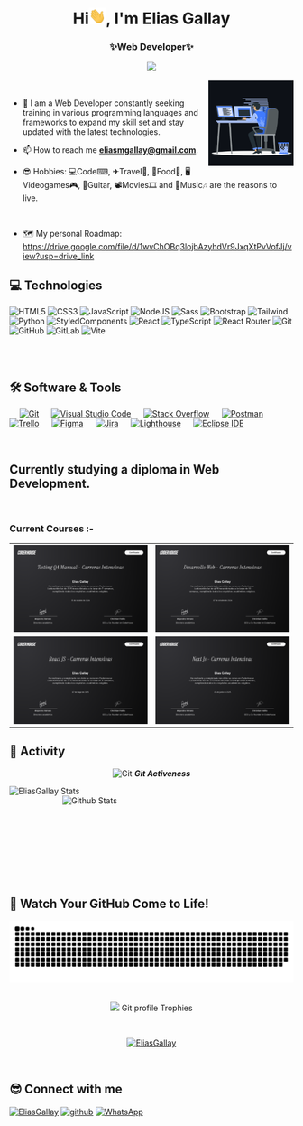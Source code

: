 
<h1 align="center">Hi<img src="https://github.com/EliasGallay/EliasGallay/blob/main/wave.gif" width="30px">, I'm Elias Gallay</h1>
<h3 align="center">✨Web Developer✨</h3>
<p align="center">
<a href="https://github.com/EliasGallay"><img src="https://readme-typing-svg.herokuapp.com?color=%2336BCF7&center=true&vCenter=true&lines=Hi,+Welcome+to+my+github+page;I'm+Elias+Gallay;I'm+a+Web+Developer"></a>
</p>

<p><img align="right" src="https://raw.githubusercontent.com/EliasGallay/EliasGallay/refs/heads/main/animation_500_kxa883sd.gif" alt="EliasGallay" width="30%"/></p>

<br>

- 🌱 I am a Web Developer constantly seeking training in various programming languages and frameworks to expand my skill set and stay updated with the latest technologies.

- 📫 How to reach me **eliasmgallay@gmail.com**.

- 😎 Hobbies: 💻Code⌨, ✈Travel🧳, 🍝Food🥘, 🖥Videogames🎮, 🎸Guitar, 📽Movies🎞 and 🎵Music🎶 are the reasons to live.

<br>

- 🗺️ My personal Roadmap: https://drive.google.com/file/d/1wvChOBq3lojbAzyhdVr9JxqXtPvVofJj/view?usp=drive_link

## 💻 Technologies 

<div>
<img alt="HTML5" src="https://img.shields.io/badge/html5-%23E34F26.svg?style=for-the-badge&logo=html5&logoColor=white"/>
<img alt="CSS3" src="https://img.shields.io/badge/css3-%231572B6.svg?style=for-the-badge&logo=css3&logoColor=white"/>
<img alt="JavaScript" src="https://img.shields.io/badge/javascript-%23323330.svg?style=for-the-badge&logo=javascript&logoColor=%23F7DF1E"/>
<img alt="NodeJS" src="https://img.shields.io/badge/Node.js-43853D?style=for-the-badge&logo=nodedotjs&logoColor=white"/>
<img alt="Sass" src="https://img.shields.io/badge/Sass-CC6699?style=for-the-badge&logo=sass&logoColor=white"/>
<img alt="Bootstrap" src="https://img.shields.io/badge/Bootstrap-563D7C?style=for-the-badge&logo=bootstrap&logoColor=white"/>
<img alt="Tailwind" src="https://img.shields.io/badge/Tailwind_CSS-38B2AC?style=for-the-badge&logo=tailwind-css&logoColor=white"/>
<img alt="Python" src="https://img.shields.io/badge/Python-14354C?style=for-the-badge&logo=python&logoColor=white"/>
<img alt="StyledComponents" src="https://img.shields.io/badge/styled--components-DB7093?style=for-the-badge&logo=styled-components&logoColor=white"/>
<img alt="React" src="https://img.shields.io/badge/React-20232A?style=for-the-badge&logo=react&logoColor=61DAFB"/>
<img alt="TypeScript" src="https://img.shields.io/badge/TypeScript-3178C6?style=for-the-badge&logo=typescript&logoColor=white"/>
<img alt="React Router" src="https://img.shields.io/badge/React_Router-CA4245?style=for-the-badge&logo=react-router&logoColor=white"/>
<img alt="Git" src="https://img.shields.io/badge/Git-F05032?style=for-the-badge&logo=git&logoColor=white"/>
<img alt="GitHub" src="https://img.shields.io/badge/GitHub-181717?style=for-the-badge&logo=github&logoColor=white"/>
<img alt="GitLab" src="https://img.shields.io/badge/GitLab-FC6D26?style=for-the-badge&logo=gitlab&logoColor=white"/>
<img alt="Vite" src="https://img.shields.io/badge/Vite-646CFF?style=for-the-badge&logo=vite&logoColor=white"/>


  
 <br><br>
</div>

 ## 🛠️ Software & Tools
 
<p>
  &emsp;
  <a href="#"><img alt="Git" src="https://img.shields.io/badge/Git-F05032?style=for-the-badge&logo=git&logoColor=white"></a>
  &emsp;
  <a href="#"><img alt="Visual Studio Code" src="https://img.shields.io/badge/Visual_Studio_Code-0078D4?style=for-the-badge&logo=visual-studio-code&logoColor=white"></a>
  &emsp;
  <a href="#"><img alt="Stack Overflow" src="https://img.shields.io/badge/Stack_Overflow-FE7A16?style=for-the-badge&logo=stack-overflow&logoColor=white"></a>
  &emsp;
  <a href="#"><img alt="Postman" src="https://img.shields.io/badge/Postman-FF6C37?style=for-the-badge&logo=postman&logoColor=white"></a>
  &emsp;
  <a href="#"><img alt="Trello" src="https://img.shields.io/badge/Trello-0052CC?style=for-the-badge&logo=trello&logoColor=white"></a>
  &emsp;
  <a href="#"><img alt="Figma" src="https://img.shields.io/badge/Figma-F24E1E?style=for-the-badge&logo=figma&logoColor=white"></a>
  &emsp;
  <a href="#"><img alt="Jira" src="https://img.shields.io/badge/Jira-0052CC?style=for-the-badge&logo=jira&logoColor=white"></a>
  &emsp;
  <a href="#"><img alt="Lighthouse" src="https://img.shields.io/badge/Lighthouse-0052CC?style=for-the-badge&logo=lighthouse&logoColor=white"></a>
  &emsp;
  <a href="#"><img alt="Eclipse IDE" src="https://img.shields.io/badge/Eclipse_IDE-2C2255?style=for-the-badge&logo=eclipse-ide&logoColor=white"></a>
  &emsp;
</p>

<br>

<h2>Currently studying a diploma in Web Development.</h2>

<br>
<h3>Current Courses :-</h3>    
<table>
  <tr>
    <td align="center">
      <img src="https://github.com/EliasGallay/EliasGallay/blob/main/testing.png" alt="EliasGallay" width="300"/>
    </td>
    <td align="center">
      <img src="https://github.com/EliasGallay/EliasGallay/blob/main/Desarrollo-Web.png" alt="EliasGallay" width="300"/>
    </td>
  </tr>
  <tr>
    <td align="center">
      <img src="https://github.com/EliasGallay/EliasGallay/blob/main/684c9ff0364c08fc90faac7b.png" alt="EliasGallayReact" width="300"/>
    </td>
    <td align="center">
      <img src="https://github.com/EliasGallay/EliasGallay/blob/main/6870217f395778cf5f777e51.png" alt="EliasGallayNextJs" width="300"/>
    </td>
  </tr>
</table>


## 🚥 Activity

<p align="center">
 <img src="https://media.giphy.com/media/W5eoZHPpUx9sapR0eu/giphy.gif" width="30" alt="Git"/>&nbsp;<i><b>Git Activeness</b></i>
</p>
 
<p>
 <img align="left" src="https://github-readme-stats.vercel.app/api/top-langs?username=EliasGallay&langs_count=8&show_icons=true&locale=en&layout=compact&theme=chartreuse-dark" alt="EliasGallay Stats" />
</p>
<p>&nbsp;<img align="right" src="https://github-readme-stats.vercel.app/api?username=EliasGallay&show_icons=true&locale=en&theme=chartreuse-dark" alt="Github Stats" width="410"/>
</p>

<br><br><br><br><br><br><br><br>

## 🐍 Watch Your GitHub Come to Life!

![snake gif](https://github.com/EliasGallay/EliasGallay/blob/output/github-snake-dark.svg)
<br><br>
<p align="center">
 <img src="https://media.giphy.com/media/QaMcXSekUWx7aogAUr/giphy.gif" width="30" />&nbsp;Git profile Trophies
</p>
<br>


<p align="center">
 <a href="https://github.com/ryo-ma/github-profile-trophy">
  <img src="https://github-profile-trophy.vercel.app/?username=EliasGallay&layout=compact&theme=algolia" alt="EliasGallay" />
 </a>
</p>



</p>


<br>

## 😎 Connect with me
<p align="left">
  
<a href="https://www.linkedin.com/in/elias-gallay-077a6925a/"><img align="center" src="https://www.svgrepo.com/show/448234/linkedin.svg" alt="EliasGallay" height="30" width="40" /></a>
<a href="https://github.com/EliasGallay"> <img align="center" alt="github" src="https://www.svgrepo.com/show/217753/github.svg" height="30" width="40" /></a>
<a href="https://wa.me/3417204225"> <img align="center" alt="WhatsApp" src="https://www.svgrepo.com/show/354560/whatsapp.svg" height="30" width="40" /></a>
</p>
<br>

<br>




